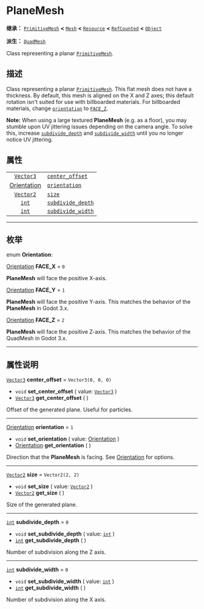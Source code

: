 <!-- ⚠ 请勿编辑本文件 ⚠ -->
<!-- 本文档使用脚本从 WeDot 引擎源码仓库生成。 -->
<!-- 生成脚本：https://github.com/WeDot-Engine/WeDot/tree/master/doc/tools/make_md.py； -->
<!-- 原文件：https://github.com/WeDot-Engine/WeDot/tree/master/doc/classes/PlaneMesh.xml。 -->

<div id="_class_planemesh"></div>

# PlaneMesh

**继承：** [`PrimitiveMesh`](class_primitivemesh.md) **<** [`Mesh`](class_mesh.md) **<** [`Resource`](class_resource.md) **<** [`RefCounted`](class_refcounted.md) **<** [`Object`](class_object.md)

**派生：** [`QuadMesh`](class_quadmesh.md)

Class representing a planar [`PrimitiveMesh`](class_primitivemesh.md).

## 描述

Class representing a planar [`PrimitiveMesh`](class_primitivemesh.md). This flat mesh does not have a thickness. By default, this mesh is aligned on the X and Z axes; this default rotation isn't suited for use with billboarded materials. For billboarded materials, change [`orientation`](class_planemesh.md#class_planemesh_property_orientation) to [`FACE_Z`](class_planemesh.md#class_planemesh_constant_face_z).

 **Note:** When using a large textured **PlaneMesh** (e.g. as a floor), you may stumble upon UV jittering issues depending on the camera angle. To solve this, increase [`subdivide_depth`](class_planemesh.md#class_planemesh_property_subdivide_depth) and [`subdivide_width`](class_planemesh.md#class_planemesh_property_subdivide_width) until you no longer notice UV jittering.

## 属性

|||
|:-:|:--|
| [`Vector3`](class_vector3.md)              | [`center_offset`](class_planemesh.md#class_planemesh_property_center_offset)     | ``Vector3(0, 0, 0)`` |
| [Orientation](#enum_planemesh_orientation) | [`orientation`](class_planemesh.md#class_planemesh_property_orientation)         | ``1``                |
| [`Vector2`](class_vector2.md)              | [`size`](class_planemesh.md#class_planemesh_property_size)                       | ``Vector2(2, 2)``    |
| [`int`](class_int.md)                      | [`subdivide_depth`](class_planemesh.md#class_planemesh_property_subdivide_depth) | ``0``                |
| [`int`](class_int.md)                      | [`subdivide_width`](class_planemesh.md#class_planemesh_property_subdivide_width) | ``0``                |

<!-- rst-class:: classref-section-separator -->

---

## 枚举

<div id="_class_enum_planemesh_orientation"></div>

enum **Orientation**: <div id="enum_planemesh_orientation"></div>

<div id="_class_planemesh_constant_face_x"></div>

[Orientation](#enum_planemesh_orientation) **FACE_X** = ``0``

**PlaneMesh** will face the positive X-axis.

<div id="_class_planemesh_constant_face_y"></div>

[Orientation](#enum_planemesh_orientation) **FACE_Y** = ``1``

**PlaneMesh** will face the positive Y-axis. This matches the behavior of the **PlaneMesh** in Godot 3.x.

<div id="_class_planemesh_constant_face_z"></div>

[Orientation](#enum_planemesh_orientation) **FACE_Z** = ``2``

**PlaneMesh** will face the positive Z-axis. This matches the behavior of the QuadMesh in Godot 3.x.

<!-- rst-class:: classref-section-separator -->

---

## 属性说明

<div id="_class_planemesh_property_center_offset"></div>

[`Vector3`](class_vector3.md) **center_offset** = ``Vector3(0, 0, 0)`` <div id="class_planemesh_property_center_offset"></div>

- `void` **set_center_offset** ( value: [`Vector3`](class_vector3.md) )
- [`Vector3`](class_vector3.md) **get_center_offset** ( )

Offset of the generated plane. Useful for particles.

<!-- rst-class:: classref-item-separator -->

---

<div id="_class_planemesh_property_orientation"></div>

[Orientation](#enum_planemesh_orientation) **orientation** = ``1`` <div id="class_planemesh_property_orientation"></div>

- `void` **set_orientation** ( value: [Orientation](#enum_planemesh_orientation) )
- [Orientation](#enum_planemesh_orientation) **get_orientation** ( )

Direction that the **PlaneMesh** is facing. See [Orientation](#enum_planemesh_orientation) for options.

<!-- rst-class:: classref-item-separator -->

---

<div id="_class_planemesh_property_size"></div>

[`Vector2`](class_vector2.md) **size** = ``Vector2(2, 2)`` <div id="class_planemesh_property_size"></div>

- `void` **set_size** ( value: [`Vector2`](class_vector2.md) )
- [`Vector2`](class_vector2.md) **get_size** ( )

Size of the generated plane.

<!-- rst-class:: classref-item-separator -->

---

<div id="_class_planemesh_property_subdivide_depth"></div>

[`int`](class_int.md) **subdivide_depth** = ``0`` <div id="class_planemesh_property_subdivide_depth"></div>

- `void` **set_subdivide_depth** ( value: [`int`](class_int.md) )
- [`int`](class_int.md) **get_subdivide_depth** ( )

Number of subdivision along the Z axis.

<!-- rst-class:: classref-item-separator -->

---

<div id="_class_planemesh_property_subdivide_width"></div>

[`int`](class_int.md) **subdivide_width** = ``0`` <div id="class_planemesh_property_subdivide_width"></div>

- `void` **set_subdivide_width** ( value: [`int`](class_int.md) )
- [`int`](class_int.md) **get_subdivide_width** ( )

Number of subdivision along the X axis.

[^virtual]: 本方法通常需要用户覆盖才能生效。
[^const]: 本方法无副作用，不会修改该实例的任何成员变量。
[^vararg]: 本方法除了能接受在此处描述的参数外，还能够继续接受任意数量的参数。
[^constructor]: 本方法用于构造某个类型。
[^static]: 调用本方法无需实例，可直接使用类名进行调用。
[^operator]: 本方法描述的是使用本类型作为左操作数的有效运算符。
[^bitfield]: 这个值是由下列位标志构成位掩码的整数。
[^void]: 无返回值。
